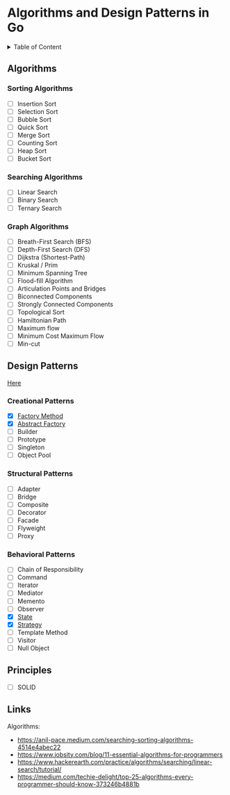 # Algorithms and Design Patterns in Go

<details>
    <summary>Table of Content</summary>

- [Algorithms](#algorithms)
    - [Sorting Algorithms](#sorting-algorithms)
    - [Searching Algorithms](#searching-algorithms)
    - [Graph Algorithms](#graph-algorithms)
- [Design Patterns](#design-patterns)
    - [Creational Patterns](#creational-patterns)
    - [Structural Patterns](#structural-patterns)
    - [Behavioral Patterns](#behavioral-patterns)
- [Principles](#principles)
- [Links](#links)

</details>

## Algorithms

### Sorting Algorithms

- [ ] Insertion Sort
- [ ] Selection Sort
- [ ] Bubble Sort
- [ ] Quick Sort
- [ ] Merge Sort
- [ ] Counting Sort
- [ ] Heap Sort
- [ ] Bucket Sort

### Searching Algorithms

- [ ] Linear Search
- [ ] Binary Search
- [ ] Ternary Search

### Graph Algorithms

- [ ] Breath-First Search (BFS)
- [ ] Depth-First Search (DFS)
- [ ] Dijkstra (Shortest-Path)
- [ ] Kruskal / Prim
- [ ] Minimum Spanning Tree
- [ ] Flood-fill Algorithm
- [ ] Articulation Points and Bridges
- [ ] Biconnected Components
- [ ] Strongly Connected Components
- [ ] Topological Sort
- [ ] Hamiltonian Path
- [ ] Maximum flow
- [ ] Minimum Cost Maximum Flow
- [ ] Min-cut

## Design Patterns

[Here](./patterns)

### Creational Patterns

- [x] [Factory Method](./patterns/readme.md#factory-method)
- [x] [Abstract Factory](./patterns/readme.md#abstract-factory)
- [ ] Builder
- [ ] Prototype
- [ ] Singleton
- [ ] Object Pool

### Structural Patterns

- [ ] Adapter
- [ ] Bridge
- [ ] Composite
- [ ] Decorator
- [ ] Facade
- [ ] Flyweight
- [ ] Proxy

### Behavioral Patterns

- [ ] Chain of Responsibility
- [ ] Command
- [ ] Iterator
- [ ] Mediator
- [ ] Memento
- [ ] Observer
- [x] [State](./patterns/readme.md#state)
- [x] [Strategy](./patterns/readme.md#strategy)
- [ ] Template Method
- [ ] Visitor
- [ ] Null Object

## Principles

- [ ] SOLID

## Links

Algorithms:
- https://anil-pace.medium.com/searching-sorting-algorithms-4514e4abec22
- https://www.jobsity.com/blog/11-essential-algorithms-for-programmers
- https://www.hackerearth.com/practice/algorithms/searching/linear-search/tutorial/
- https://medium.com/techie-delight/top-25-algorithms-every-programmer-should-know-373246b4881b
